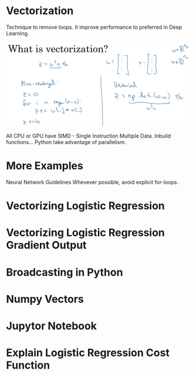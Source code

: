 # Vectorization
Technique to remove loops. It improve performance to preferred in Deep Learning.

![alt text](image-17.png)

All CPU or GPU have SIMD - Single Instruction Multiple Data. Inbuild functions... Python take advantage of parallelism.

# More Examples
Neural Network Guidelines
    Whevever possible, avoid explicit for-loops.

# Vectorizing Logistic Regression

# Vectorizing Logistic Regression Gradient Output

# Broadcasting in Python

# Numpy Vectors

# Jupytor Notebook

# Explain Logistic Regression Cost Function